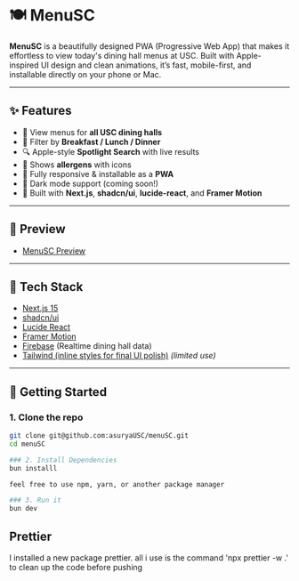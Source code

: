 # 🍽️ MenuSC

**MenuSC** is a beautifully designed PWA (Progressive Web App) that makes it effortless to view today's dining hall menus at USC. Built with Apple-inspired UI design and clean animations, it’s fast, mobile-first, and installable directly on your phone or Mac.

---

## ✨ Features

- 🏫 View menus for **all USC dining halls**
- 🍳 Filter by **Breakfast / Lunch / Dinner**
- 🔍 Apple-style **Spotlight Search** with live results
- 🍔 Shows **allergens** with icons
- 📱 Fully responsive & installable as a **PWA**
- 🌙 Dark mode support (coming soon!)
- 💨 Built with **Next.js**, **shadcn/ui**, **lucide-react**, and **Framer Motion**

---

## 📸 Preview

- [MenuSC Preview](https://www.menusc.org/)

---

## 🔧 Tech Stack

- [Next.js 15](https://nextjs.org/)
- [shadcn/ui](https://ui.shadcn.com/)
- [Lucide React](https://lucide.dev/)
- [Framer Motion](https://www.framer.com/motion/)
- [Firebase](https://firebase.google.com/) (Realtime dining hall data)
- [Tailwind (inline styles for final UI polish)](https://tailwindcss.com/) _(limited use)_

---

## 🚀 Getting Started

### 1. Clone the repo

```bash
git clone git@github.com:asuryaUSC/menuSC.git
cd menuSC

### 2. Install Dependencies
bun installl

feel free to use npm, yarn, or another package manager

### 3. Run it
bun dev
```

## Prettier

I installed a new package prettier. all i use is the command 'npx prettier -w .' to clean up the code before pushing
